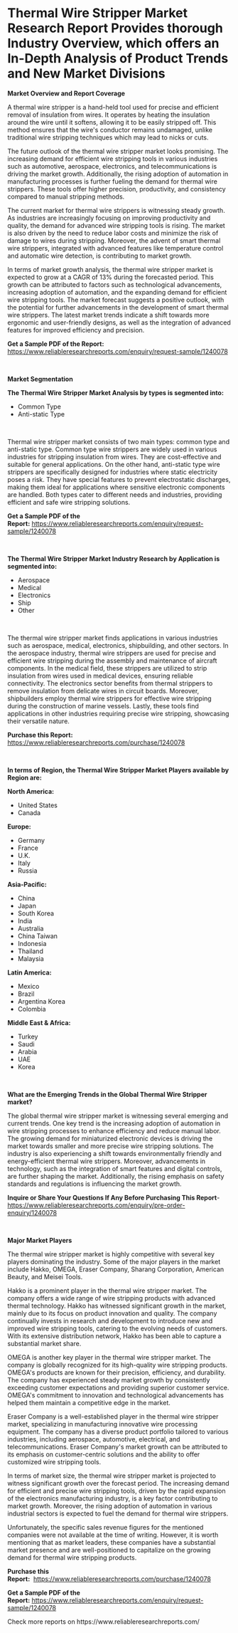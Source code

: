 <p><h1>Thermal Wire Stripper Market Research Report Provides thorough Industry Overview, which offers an In-Depth Analysis of Product Trends and New Market Divisions</h1></p><p><strong>Market Overview and Report Coverage</strong></p>
<p><p>A thermal wire stripper is a hand-held tool used for precise and efficient removal of insulation from wires. It operates by heating the insulation around the wire until it softens, allowing it to be easily stripped off. This method ensures that the wire's conductor remains undamaged, unlike traditional wire stripping techniques which may lead to nicks or cuts.</p><p>The future outlook of the thermal wire stripper market looks promising. The increasing demand for efficient wire stripping tools in various industries such as automotive, aerospace, electronics, and telecommunications is driving the market growth. Additionally, the rising adoption of automation in manufacturing processes is further fueling the demand for thermal wire strippers. These tools offer higher precision, productivity, and consistency compared to manual stripping methods.</p><p>The current market for thermal wire strippers is witnessing steady growth. As industries are increasingly focusing on improving productivity and quality, the demand for advanced wire stripping tools is rising. The market is also driven by the need to reduce labor costs and minimize the risk of damage to wires during stripping. Moreover, the advent of smart thermal wire strippers, integrated with advanced features like temperature control and automatic wire detection, is contributing to market growth.</p><p>In terms of market growth analysis, the thermal wire stripper market is expected to grow at a CAGR of 13% during the forecasted period. This growth can be attributed to factors such as technological advancements, increasing adoption of automation, and the expanding demand for efficient wire stripping tools. The market forecast suggests a positive outlook, with the potential for further advancements in the development of smart thermal wire strippers. The latest market trends indicate a shift towards more ergonomic and user-friendly designs, as well as the integration of advanced features for improved efficiency and precision.</p></p>
<p><strong>Get a Sample PDF of the Report:</strong> <a href="https://www.reliableresearchreports.com/enquiry/request-sample/1240078">https://www.reliableresearchreports.com/enquiry/request-sample/1240078</a></p>
<p>&nbsp;</p>
<p><strong>Market Segmentation</strong></p>
<p><strong>The Thermal Wire Stripper Market Analysis by types is segmented into:</strong></p>
<p><ul><li>Common Type</li><li>Anti-static Type</li></ul></p>
<p>&nbsp;</p>
<p><p>Thermal wire stripper market consists of two main types: common type and anti-static type. Common type wire strippers are widely used in various industries for stripping insulation from wires. They are cost-effective and suitable for general applications. On the other hand, anti-static type wire strippers are specifically designed for industries where static electricity poses a risk. They have special features to prevent electrostatic discharges, making them ideal for applications where sensitive electronic components are handled. Both types cater to different needs and industries, providing efficient and safe wire stripping solutions.</p></p>
<p><strong>Get a Sample PDF of the Report:</strong>&nbsp;<a href="https://www.reliableresearchreports.com/enquiry/request-sample/1240078">https://www.reliableresearchreports.com/enquiry/request-sample/1240078</a></p>
<p>&nbsp;</p>
<p><strong>The Thermal Wire Stripper Market Industry Research by Application is segmented into:</strong></p>
<p><ul><li>Aerospace</li><li>Medical</li><li>Electronics</li><li>Ship</li><li>Other</li></ul></p>
<p>&nbsp;</p>
<p><p>The thermal wire stripper market finds applications in various industries such as aerospace, medical, electronics, shipbuilding, and other sectors. In the aerospace industry, thermal wire strippers are used for precise and efficient wire stripping during the assembly and maintenance of aircraft components. In the medical field, these strippers are utilized to strip insulation from wires used in medical devices, ensuring reliable connectivity. The electronics sector benefits from thermal strippers to remove insulation from delicate wires in circuit boards. Moreover, shipbuilders employ thermal wire strippers for effective wire stripping during the construction of marine vessels. Lastly, these tools find applications in other industries requiring precise wire stripping, showcasing their versatile nature.</p></p>
<p><strong>Purchase this Report:</strong>&nbsp; <a href="https://www.reliableresearchreports.com/purchase/1240078">https://www.reliableresearchreports.com/purchase/1240078</a></p>
<p>&nbsp;</p>
<p><strong>In terms of Region, the Thermal Wire Stripper Market Players available by Region are:</strong></p>
<p>
    <p> <strong> North America: </strong>
        <ul>
            <li>United States</li>
            <li>Canada</li>
        </ul>
        </p> 
    <p> <strong> Europe: </strong>
        <ul>
            <li>Germany</li>
            <li>France</li>
            <li>U.K.</li>
            <li>Italy</li>
            <li>Russia</li>
        </ul>
        </p> 
    <p> <strong> Asia-Pacific: </strong>
        <ul>
            <li>China</li>
            <li>Japan</li>
            <li>South Korea</li>
            <li>India</li>
            <li>Australia</li>
            <li>China Taiwan</li>
            <li>Indonesia</li>
            <li>Thailand</li>
            <li>Malaysia</li>
        </ul>
        </p> 
    <p> <strong> Latin America: </strong>
        <ul>
            <li>Mexico</li>
            <li>Brazil</li>
            <li>Argentina Korea</li>
            <li>Colombia</li>
        </ul>
        </p> 
    <p> <strong> Middle East & Africa: </strong>
        <ul>
            <li>Turkey</li>
            <li>Saudi</li>
            <li>Arabia</li>
            <li>UAE</li>
            <li>Korea</li>
        </ul>
    </p>
    </p>
<p>&nbsp;</p>
<p><strong>What are the Emerging Trends in the Global Thermal Wire Stripper market?</strong></p>
<p><p>The global thermal wire stripper market is witnessing several emerging and current trends. One key trend is the increasing adoption of automation in wire stripping processes to enhance efficiency and reduce manual labor. The growing demand for miniaturized electronic devices is driving the market towards smaller and more precise wire stripping solutions. The industry is also experiencing a shift towards environmentally friendly and energy-efficient thermal wire strippers. Moreover, advancements in technology, such as the integration of smart features and digital controls, are further shaping the market. Additionally, the rising emphasis on safety standards and regulations is influencing the market growth.</p></p>
<p><strong>Inquire or Share Your Questions If Any Before Purchasing This Report</strong>- <a href="https://www.reliableresearchreports.com/enquiry/pre-order-enquiry/1240078">https://www.reliableresearchreports.com/enquiry/pre-order-enquiry/1240078</a></p>
<p>&nbsp;</p>
<p><strong>Major Market Players</strong></p>
<p><p>The thermal wire stripper market is highly competitive with several key players dominating the industry. Some of the major players in the market include Hakko, OMEGA, Eraser Company, Sharang Corporation, American Beauty, and Meisei Tools.</p><p>Hakko is a prominent player in the thermal wire stripper market. The company offers a wide range of wire stripping products with advanced thermal technology. Hakko has witnessed significant growth in the market, mainly due to its focus on product innovation and quality. The company continually invests in research and development to introduce new and improved wire stripping tools, catering to the evolving needs of customers. With its extensive distribution network, Hakko has been able to capture a substantial market share.</p><p>OMEGA is another key player in the thermal wire stripper market. The company is globally recognized for its high-quality wire stripping products. OMEGA's products are known for their precision, efficiency, and durability. The company has experienced steady market growth by consistently exceeding customer expectations and providing superior customer service. OMEGA's commitment to innovation and technological advancements has helped them maintain a competitive edge in the market.</p><p>Eraser Company is a well-established player in the thermal wire stripper market, specializing in manufacturing innovative wire processing equipment. The company has a diverse product portfolio tailored to various industries, including aerospace, automotive, electrical, and telecommunications. Eraser Company's market growth can be attributed to its emphasis on customer-centric solutions and the ability to offer customized wire stripping tools.</p><p>In terms of market size, the thermal wire stripper market is projected to witness significant growth over the forecast period. The increasing demand for efficient and precise wire stripping tools, driven by the rapid expansion of the electronics manufacturing industry, is a key factor contributing to market growth. Moreover, the rising adoption of automation in various industrial sectors is expected to fuel the demand for thermal wire strippers.</p><p>Unfortunately, the specific sales revenue figures for the mentioned companies were not available at the time of writing. However, it is worth mentioning that as market leaders, these companies have a substantial market presence and are well-positioned to capitalize on the growing demand for thermal wire stripping products.</p></p>
<p><strong>Purchase this Report:</strong>&nbsp;&nbsp;<a href="https://www.reliableresearchreports.com/purchase/1240078">https://www.reliableresearchreports.com/purchase/1240078</a></p>
<p></p>
<p><strong>Get a Sample PDF of the Report:</strong>&nbsp;<a href="https://www.reliableresearchreports.com/enquiry/request-sample/1240078">https://www.reliableresearchreports.com/enquiry/request-sample/1240078</a></p>
<p>Check more reports on https://www.reliableresearchreports.com/</p>